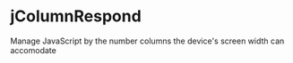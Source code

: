 jColumnRespond
==============

Manage JavaScript by the number columns the device's screen width can accomodate